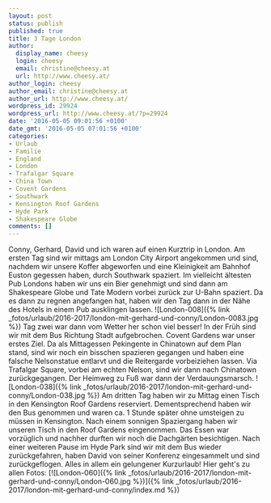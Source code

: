 ```yaml
---
layout: post
status: publish
published: true
title: 3 Tage London
author:
  display_name: cheesy
  login: cheesy
  email: christine@cheesy.at
  url: http://www.cheesy.at/
author_login: cheesy
author_email: christine@cheesy.at
author_url: http://www.cheesy.at/
wordpress_id: 29924
wordpress_url: http://www.cheesy.at/?p=29924
date: '2016-05-05 09:01:56 +0100'
date_gmt: '2016-05-05 07:01:56 +0100'
categories:
- Urlaub
- Familie
- England
- London
- Trafalgar Square
- China Town
- Covent Gardens
- Southwark
- Kensington Roof Gardens
- Hyde Park
- Shakespeare Globe
comments: []
---
```

Conny, Gerhard, David und ich waren auf einen Kurztrip in London. Am ersten Tag sind wir mittags am London City Airport angekommen und sind, nachdem wir unsere Koffer abgeworfen und eine Kleinigkeit am Bahnhof Euston gegessen haben, durch Southwark spaziert. Im vielleicht ältesten Pub Londons haben wir uns ein Bier genehmigt und sind dann am Shakespeare Globe und Tate Modern vorbei zurück zur U-Bahn spaziert. Da es dann zu regnen angefangen hat, haben wir den Tag dann in der Nähe des Hotels in einem Pub ausklingen lassen.
![London-008]({% link _fotos/urlaub/2016-2017/london-mit-gerhard-und-conny/London-0083.jpg %})
Tag zwei war dann vom Wetter her schon viel besser! In der Früh sind wir mit dem Bus Richtung Stadt aufgebrochen. Covent Gardens war unser erstes Ziel. Da als Mittagessen Pekingente in Chinatown auf dem Plan stand, sind wir noch ein bisschen spazieren gegangen und haben eine falsche Nelsonstatue entlarvt und die Reitergarde vorbeiziehen lassen. Via Trafalgar Square, vorbei am echten Nelson, sind wir dann nach Chinatown zurückgegangen. Der Heimweg zu Fuß war dann der Verdauungsmarsch.
![London-038]({% link _fotos/urlaub/2016-2017/london-mit-gerhard-und-conny/London-038.jpg %})
Am dritten Tag haben wir zu Mittag einen Tisch in den Kensington Roof Gardens reserviert. Dementsprechend haben wir den Bus genommen und waren ca. 1 Stunde später ohne umsteigen zu müssen in Kensington. Nach einem sonnigen Spaziergang haben wir unseren Tisch in den Roof Gardens eingenommen. Das Essen war vorzüglich und nachher durften wir noch die Dachgärten besichtigen. Nach einer weiteren Pause im Hyde Park sind wir mit dem Bus wieder zurückgefahren, haben David von seiner Konferenz eingesammelt und sind zurückgeflogen. Alles in allem ein gelungener Kurzurlaub!
Hier geht's zu allen Fotos:
[![London-060]({% link _fotos/urlaub/2016-2017/london-mit-gerhard-und-conny/London-060.jpg %})]({% link _fotos/urlaub/2016-2017/london-mit-gerhard-und-conny/index.md %})
